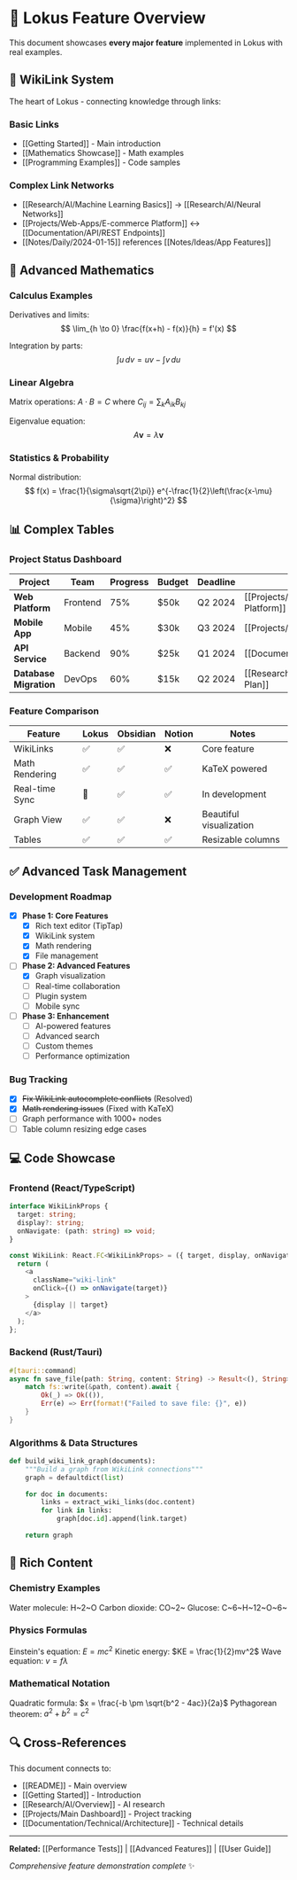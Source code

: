 # 🎨 Lokus Feature Overview

This document showcases **every major feature** implemented in Lokus with real examples.

## 🔗 WikiLink System

The heart of Lokus - connecting knowledge through links:

### Basic Links
- [[Getting Started]] - Main introduction
- [[Mathematics Showcase]] - Math examples
- [[Programming Examples]] - Code samples

### Complex Link Networks
- [[Research/AI/Machine Learning Basics]] → [[Research/AI/Neural Networks]]
- [[Projects/Web-Apps/E-commerce Platform]] ↔ [[Documentation/API/REST Endpoints]]
- [[Notes/Daily/2024-01-15]] references [[Notes/Ideas/App Features]]

## 📐 Advanced Mathematics

### Calculus Examples

Derivatives and limits:
$$
\lim_{h \to 0} \frac{f(x+h) - f(x)}{h} = f'(x)
$$

Integration by parts:
$$
\int u \, dv = uv - \int v \, du
$$

### Linear Algebra

Matrix operations: $A \cdot B = C$ where $C_{ij} = \sum_{k} A_{ik} B_{kj}$

Eigenvalue equation:
$$
A\mathbf{v} = \lambda\mathbf{v}
$$

### Statistics & Probability

Normal distribution:
$$
f(x) = \frac{1}{\sigma\sqrt{2\pi}} e^{-\frac{1}{2}\left(\frac{x-\mu}{\sigma}\right)^2}
$$

## 📊 Complex Tables

### Project Status Dashboard

| Project | Team | Progress | Budget | Deadline | Links |
|---------|------|----------|--------|----------|-------|
| **Web Platform** | Frontend | 75% | $50k | Q2 2024 | [[Projects/Web-Apps/Main Platform]] |
| **Mobile App** | Mobile | 45% | $30k | Q3 2024 | [[Projects/Mobile/iOS App]] |
| **API Service** | Backend | 90% | $25k | Q1 2024 | [[Documentation/API/Overview]] |
| **Database Migration** | DevOps | 60% | $15k | Q2 2024 | [[Research/Database/Migration Plan]] |

### Feature Comparison

| Feature | Lokus | Obsidian | Notion | Notes |
|---------|-------|----------|--------|--------|
| WikiLinks | ✅ | ✅ | ❌ | Core feature |
| Math Rendering | ✅ | ✅ | ✅ | KaTeX powered |
| Real-time Sync | 🚧 | ✅ | ✅ | In development |
| Graph View | ✅ | ✅ | ❌ | Beautiful visualization |
| Tables | ✅ | ✅ | ✅ | Resizable columns |

## ✅ Advanced Task Management

### Development Roadmap
- [x] **Phase 1: Core Features**
  - [x] Rich text editor (TipTap)
  - [x] WikiLink system
  - [x] Math rendering
  - [x] File management
- [ ] **Phase 2: Advanced Features**
  - [x] Graph visualization
  - [ ] Real-time collaboration
  - [ ] Plugin system
  - [ ] Mobile sync
- [ ] **Phase 3: Enhancement**
  - [ ] AI-powered features
  - [ ] Advanced search
  - [ ] Custom themes
  - [ ] Performance optimization

### Bug Tracking
- [x] ~~Fix WikiLink autocomplete conflicts~~ (Resolved)
- [x] ~~Math rendering issues~~ (Fixed with KaTeX)
- [ ] Graph performance with 1000+ nodes
- [ ] Table column resizing edge cases

## 💻 Code Showcase

### Frontend (React/TypeScript)
```typescript
interface WikiLinkProps {
  target: string;
  display?: string;
  onNavigate: (path: string) => void;
}

const WikiLink: React.FC<WikiLinkProps> = ({ target, display, onNavigate }) => {
  return (
    <a 
      className="wiki-link"
      onClick={() => onNavigate(target)}
    >
      {display || target}
    </a>
  );
};
```

### Backend (Rust/Tauri)
```rust
#[tauri::command]
async fn save_file(path: String, content: String) -> Result<(), String> {
    match fs::write(&path, content).await {
        Ok(_) => Ok(()),
        Err(e) => Err(format!("Failed to save file: {}", e))
    }
}
```

### Algorithms & Data Structures
```python
def build_wiki_link_graph(documents):
    """Build a graph from WikiLink connections"""
    graph = defaultdict(list)
    
    for doc in documents:
        links = extract_wiki_links(doc.content)
        for link in links:
            graph[doc.id].append(link.target)
    
    return graph
```

## 🎨 Rich Content

### Chemistry Examples
Water molecule: H~2~O
Carbon dioxide: CO~2~
Glucose: C~6~H~12~O~6~

### Physics Formulas
Einstein's equation: $E = mc^2$
Kinetic energy: $KE = \frac{1}{2}mv^2$
Wave equation: $v = f\lambda$

### Mathematical Notation
Quadratic formula: $x = \frac{-b \pm \sqrt{b^2 - 4ac}}{2a}$
Pythagorean theorem: $a^2 + b^2 = c^2$

## 🔍 Cross-References

This document connects to:
- [[README]] - Main overview
- [[Getting Started]] - Introduction
- [[Research/AI/Overview]] - AI research
- [[Projects/Main Dashboard]] - Project tracking
- [[Documentation/Technical/Architecture]] - Technical details

---

**Related:** [[Performance Tests]] | [[Advanced Features]] | [[User Guide]]

*Comprehensive feature demonstration complete* ✨
